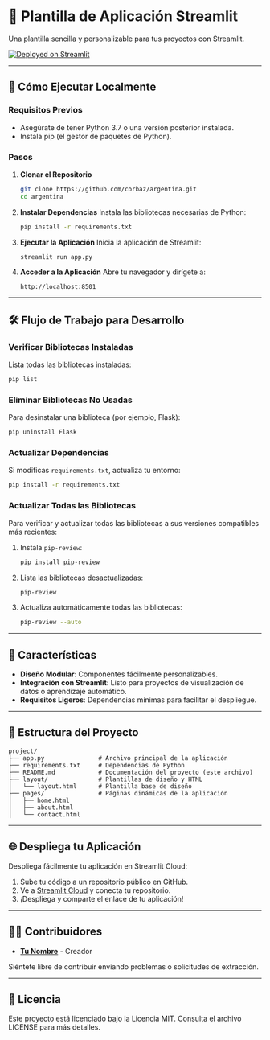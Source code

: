 # 🎈 Plantilla de Aplicación Streamlit

Una plantilla sencilla y personalizable para tus proyectos con Streamlit.

[![Deployed on Streamlit](https://img.shields.io/badge/Streamlit-Deployed-brightgreen)](https://argentina.streamlit.app/)

---

## 🚀 Cómo Ejecutar Localmente

### Requisitos Previos

- Asegúrate de tener Python 3.7 o una versión posterior instalada.
- Instala pip (el gestor de paquetes de Python).

### Pasos

1. **Clonar el Repositorio**
   ```bash
   git clone https://github.com/corbaz/argentina.git
   cd argentina
   ```

2. **Instalar Dependencias**
   Instala las bibliotecas necesarias de Python:
   ```bash
   pip install -r requirements.txt
   ```

3. **Ejecutar la Aplicación**
   Inicia la aplicación de Streamlit:
   ```bash
   streamlit run app.py
   ```

4. **Acceder a la Aplicación**
   Abre tu navegador y dirígete a:
   ```
   http://localhost:8501
   ```

---

## 🛠️ Flujo de Trabajo para Desarrollo

### Verificar Bibliotecas Instaladas
Lista todas las bibliotecas instaladas:
```bash
pip list
```

### Eliminar Bibliotecas No Usadas
Para desinstalar una biblioteca (por ejemplo, Flask):
```bash
pip uninstall Flask
```

### Actualizar Dependencias
Si modificas `requirements.txt`, actualiza tu entorno:
```bash
pip install -r requirements.txt
```

### Actualizar Todas las Bibliotecas
Para verificar y actualizar todas las bibliotecas a sus versiones compatibles más recientes:
1. Instala `pip-review`:
   ```bash
   pip install pip-review
   ```
2. Lista las bibliotecas desactualizadas:
   ```bash
   pip-review
   ```
3. Actualiza automáticamente todas las bibliotecas:
   ```bash
   pip-review --auto
   ```

---

## 🌟 Características

- **Diseño Modular**: Componentes fácilmente personalizables.
- **Integración con Streamlit**: Listo para proyectos de visualización de datos o aprendizaje automático.
- **Requisitos Ligeros**: Dependencias mínimas para facilitar el despliegue.

---

## 📂 Estructura del Proyecto

```
project/
├── app.py               # Archivo principal de la aplicación
├── requirements.txt     # Dependencias de Python
├── README.md            # Documentación del proyecto (este archivo)
├── layout/              # Plantillas de diseño y HTML
│   └── layout.html      # Plantilla base de diseño
├── pages/               # Páginas dinámicas de la aplicación
│   ├── home.html
│   ├── about.html
│   └── contact.html
```

---

## 🌐 Despliega tu Aplicación

Despliega fácilmente tu aplicación en Streamlit Cloud:

1. Sube tu código a un repositorio público en GitHub.
2. Ve a [Streamlit Cloud](https://streamlit.io/cloud) y conecta tu repositorio.
3. ¡Despliega y comparte el enlace de tu aplicación!

---

## 👨‍💻 Contribuidores

- **[Tu Nombre](https://github.com/corbaz)** - Creador

Siéntete libre de contribuir enviando problemas o solicitudes de extracción.

---

## 📜 Licencia

Este proyecto está licenciado bajo la Licencia MIT. Consulta el archivo LICENSE para más detalles.
